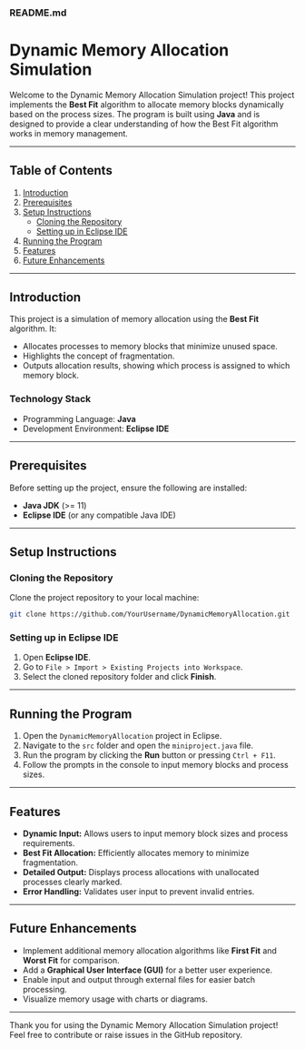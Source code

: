 ### **README.md**  

# **Dynamic Memory Allocation Simulation**  

Welcome to the Dynamic Memory Allocation Simulation project! This project implements the **Best Fit** algorithm to allocate memory blocks dynamically based on the process sizes. The program is built using **Java** and is designed to provide a clear understanding of how the Best Fit algorithm works in memory management.  

---

## **Table of Contents**  
1. [Introduction](#introduction)  
2. [Prerequisites](#prerequisites)  
3. [Setup Instructions](#setup-instructions)  
   - [Cloning the Repository](#cloning-the-repository)  
   - [Setting up in Eclipse IDE](#setting-up-in-eclipse-ide)  
4. [Running the Program](#running-the-program)  
5. [Features](#features)  
6. [Future Enhancements](#future-enhancements)  

---

## **Introduction**  
This project is a simulation of memory allocation using the **Best Fit** algorithm. It:  
- Allocates processes to memory blocks that minimize unused space.  
- Highlights the concept of fragmentation.  
- Outputs allocation results, showing which process is assigned to which memory block.  

### **Technology Stack**  
- Programming Language: **Java**  
- Development Environment: **Eclipse IDE**  

---

## **Prerequisites**  
Before setting up the project, ensure the following are installed:  
- **Java JDK** (>= 11)  
- **Eclipse IDE** (or any compatible Java IDE)  

---

## **Setup Instructions**  

### **Cloning the Repository**  
Clone the project repository to your local machine:  
```bash  
git clone https://github.com/YourUsername/DynamicMemoryAllocation.git  
```  

### **Setting up in Eclipse IDE**  
1. Open **Eclipse IDE**.  
2. Go to `File > Import > Existing Projects into Workspace`.  
3. Select the cloned repository folder and click **Finish**.  

---

## **Running the Program**  
1. Open the `DynamicMemoryAllocation` project in Eclipse.  
2. Navigate to the `src` folder and open the `miniproject.java` file.  
3. Run the program by clicking the **Run** button or pressing `Ctrl + F11`.  
4. Follow the prompts in the console to input memory blocks and process sizes.  

---

## **Features**  
- **Dynamic Input:** Allows users to input memory block sizes and process requirements.  
- **Best Fit Allocation:** Efficiently allocates memory to minimize fragmentation.  
- **Detailed Output:** Displays process allocations with unallocated processes clearly marked.  
- **Error Handling:** Validates user input to prevent invalid entries.  

---

## **Future Enhancements**  
- Implement additional memory allocation algorithms like **First Fit** and **Worst Fit** for comparison.  
- Add a **Graphical User Interface (GUI)** for a better user experience.  
- Enable input and output through external files for easier batch processing.  
- Visualize memory usage with charts or diagrams.  

---

Thank you for using the Dynamic Memory Allocation Simulation project! Feel free to contribute or raise issues in the GitHub repository.  
